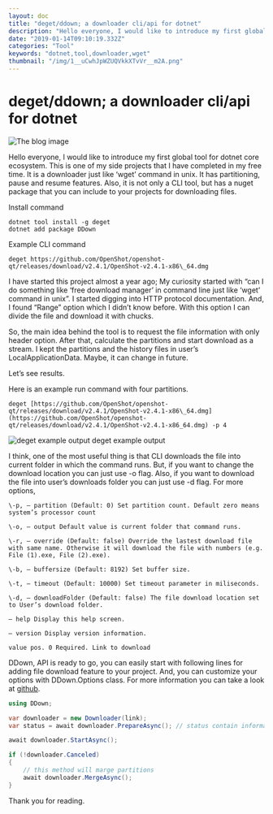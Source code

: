 ```yaml
---
layout: doc
title: "deget/ddown; a downloader cli/api for dotnet"
description: "Hello everyone, I would like to introduce my first global tool for dotnet core ecosystem. This is one of my side projects that I have completed in my free time. It is a downloader just like ‘wget’ command in unix. It has partitioning, pause and resume features. Also, it is not only a CLI tool, but has a nuget package that you can include to your projects for downloading files."
date: "2019-01-14T09:10:19.332Z"
categories: "Tool"
keywords: "dotnet,tool,downloader,wget"
thumbnail: "/img/1__uCwhJpWZUQVkkXTvVr__m2A.png"
---
```


# deget/ddown; a downloader cli/api for dotnet

![The blog image](/img/1__uCwhJpWZUQVkkXTvVr__m2A.png)

Hello everyone, I would like to introduce my first global tool for dotnet core ecosystem. This is one of my side projects that I have completed in my free time. It is a downloader just like ‘wget’ command in unix. It has partitioning, pause and resume features. Also, it is not only a CLI tool, but has a nuget package that you can include to your projects for downloading files.

Install command

```shell
dotnet tool install -g deget  
dotnet add package DDown
```

Example CLI command

```shell
deget https://github.com/OpenShot/openshot-qt/releases/download/v2.4.1/OpenShot-v2.4.1-x86\_64.dmg
```

I have started this project almost a year ago; My curiosity started with “can I do something like ‘free download manager’ in command line just like ‘wget’ command in unix”. I started digging into HTTP protocol documentation. And, I found “Range” option which I didn’t know before. With this option I can divide the file and download it with chucks.

So, the main idea behind the tool is to request the file information with only header option. After that, calculate the partitions and start download as a stream. I kept the partitions and the history files in user’s LocalApplicationData. Maybe, it can change in future.

Let’s see results.

Here is an example run command with four partitions.

```shell
deget [https://github.com/OpenShot/openshot-qt/releases/download/v2.4.1/OpenShot-v2.4.1-x86\_64.dmg](https://github.com/OpenShot/openshot-qt/releases/download/v2.4.1/OpenShot-v2.4.1-x86_64.dmg) -p 4
```

![deget example output](/img/1__Ehwm4wP05VIXHYL9cOReig.png)
deget example output

I think, one of the most useful thing is that CLI downloads the file into current folder in which the command runs. But, if you want to change the download location you can just use -o flag. Also, if you want to download the file into user’s downloads folder you can just use -d flag. For more options,

```shell
\-p, — partition (Default: 0) Set partition count. Default zero means system’s processor count

\-o, — output Default value is current folder that command runs.

\-r, — override (Default: false) Override the lastest download file with same name. Otherwise it will download the file with numbers (e.g. File (1).exe, File (2).exe).

\-b, — buffersize (Default: 8192) Set buffer size.

\-t, — timeout (Default: 10000) Set timeout parameter in miliseconds.

\-d, — downloadFolder (Default: false) The file download location set to User’s download folder.

— help Display this help screen.

— version Display version information.

value pos. 0 Required. Link to download
```

DDown, API is ready to go, you can easily start with following lines for adding file download feature to your project. And, you can customize your options with DDown.Options class. For more information you can take a look at [github](https://github.com/lyzerk/DDown).

```csharp
using DDown;

var downloader = new Downloader(link);
var status = await downloader.PrepareAsync(); // status contain information about file. (e.g. Length, IsRangeSupported, PartitionCount)

await downloader.StartAsync(); 

if (!downloader.Canceled)
{
    // this method will marge partitions
    await downloader.MergeAsync();
}
```

Thank you for reading.